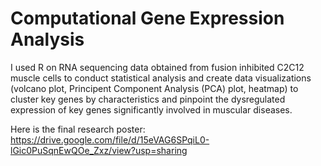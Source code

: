 # Computational Gene Expression Analysis
I used R on RNA sequencing data obtained from fusion inhibited C2C12 muscle cells to conduct statistical analysis and create data visualizations (volcano plot, Principent Component Analysis (PCA) plot, heatmap) to cluster key genes by characteristics and pinpoint the dysregulated expression of key genes significantly involved in muscular diseases. 

Here is the final research poster: https://drive.google.com/file/d/15eVAG6SPqiL0-lGic0PuSqnEwQOe_Zxz/view?usp=sharing

